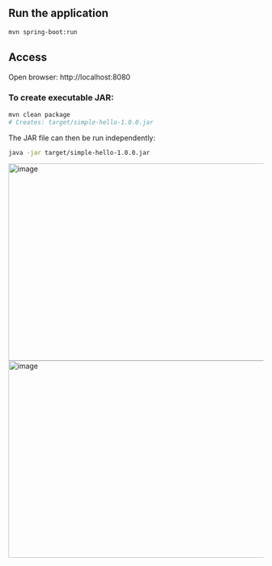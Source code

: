 ## Run the application
```bash
mvn spring-boot:run
```

## Access
Open browser: http://localhost:8080

### To create executable JAR:
```bash
mvn clean package
# Creates: target/simple-hello-1.0.0.jar
```

The JAR file can then be run independently:
```bash
java -jar target/simple-hello-1.0.0.jar
```

<img width="1600" height="389" alt="image" src="https://github.com/user-attachments/assets/cc696137-f89d-40d1-ae2d-7cd31dcdf773" />
<img width="1600" height="389" alt="image" src="https://github.com/user-attachments/assets/8ac74743-ed6b-463d-9a59-cbeb466feab7" />
